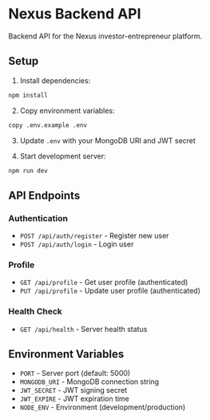 # Nexus Backend API

Backend API for the Nexus investor-entrepreneur platform.

## Setup

1. Install dependencies:
```bash
npm install
```

2. Copy environment variables:
```bash
copy .env.example .env
```

3. Update `.env` with your MongoDB URI and JWT secret

4. Start development server:
```bash
npm run dev
```

## API Endpoints

### Authentication
- `POST /api/auth/register` - Register new user
- `POST /api/auth/login` - Login user

### Profile
- `GET /api/profile` - Get user profile (authenticated)
- `PUT /api/profile` - Update user profile (authenticated)

### Health Check
- `GET /api/health` - Server health status

## Environment Variables

- `PORT` - Server port (default: 5000)
- `MONGODB_URI` - MongoDB connection string
- `JWT_SECRET` - JWT signing secret
- `JWT_EXPIRE` - JWT expiration time
- `NODE_ENV` - Environment (development/production)
